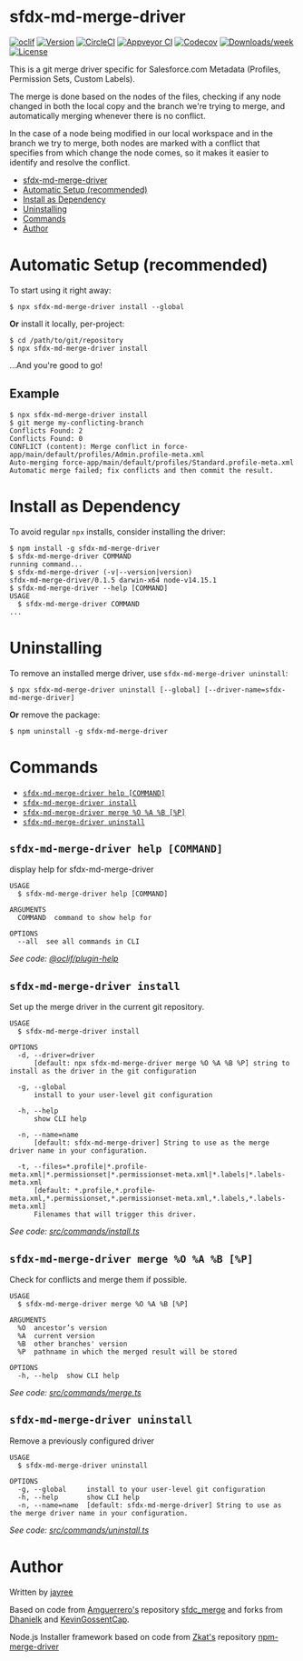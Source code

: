 # sfdx-md-merge-driver

[![oclif](https://img.shields.io/badge/cli-oclif-brightgreen.svg)](https://oclif.io)
[![Version](https://img.shields.io/npm/v/sfdx-md-merge-driver.svg)](https://npmjs.org/package/sfdx-md-merge-driver)
[![CircleCI](https://circleci.com/gh/jayree/sfdx-md-merge-driver/tree/master.svg?style=shield)](https://circleci.com/gh/jayree/sfdx-md-merge-driver/tree/master)
[![Appveyor CI](https://ci.appveyor.com/api/projects/status/github/jayree/sfdx-md-merge-driver?branch=master&svg=true)](https://ci.appveyor.com/project/jayree/sfdx-md-merge-driver/branch/master)
[![Codecov](https://codecov.io/gh/jayree/sfdx-md-merge-driver/branch/master/graph/badge.svg)](https://codecov.io/gh/jayree/sfdx-md-merge-driver)
[![Downloads/week](https://img.shields.io/npm/dw/sfdx-md-merge-driver.svg)](https://npmjs.org/package/sfdx-md-merge-driver)
[![License](https://img.shields.io/npm/l/sfdx-md-merge-driver.svg)](https://github.com/jayree/sfdx-md-merge-driver/blob/master/package.json)

This is a git merge driver specific for Salesforce.com Metadata (Profiles, Permission Sets, Custom Labels).

The merge is done based on the nodes of the files, checking if any node changed in both the local copy and the branch we're trying to merge, and automatically merging whenever there is no conflict.

In the case of a node being modified in our local workspace and in the branch we try to merge, both nodes are marked with a conflict that specifies from which change the node comes, so it makes it easier to identify and resolve the conflict.

<!-- toc -->
* [sfdx-md-merge-driver](#sfdx-md-merge-driver)
* [Automatic Setup (recommended)](#automatic-setup-recommended)
* [Install as Dependency](#install-as-dependency)
* [Uninstalling](#uninstalling)
* [Commands](#commands)
* [Author](#author)
<!-- tocstop -->

# Automatic Setup (recommended)

To start using it right away:

```
$ npx sfdx-md-merge-driver install --global
```

**Or** install it locally, per-project:

```
$ cd /path/to/git/repository
$ npx sfdx-md-merge-driver install
```

...And you're good to go!

## Example

```
$ npx sfdx-md-merge-driver install
$ git merge my-conflicting-branch
Conflicts Found: 2
Conflicts Found: 0
CONFLICT (content): Merge conflict in force-app/main/default/profiles/Admin.profile-meta.xml
Auto-merging force-app/main/default/profiles/Standard.profile-meta.xml
Automatic merge failed; fix conflicts and then commit the result.
```

# Install as Dependency

To avoid regular `npx` installs, consider installing the driver:

<!-- usage -->
```sh-session
$ npm install -g sfdx-md-merge-driver
$ sfdx-md-merge-driver COMMAND
running command...
$ sfdx-md-merge-driver (-v|--version|version)
sfdx-md-merge-driver/0.1.5 darwin-x64 node-v14.15.1
$ sfdx-md-merge-driver --help [COMMAND]
USAGE
  $ sfdx-md-merge-driver COMMAND
...
```
<!-- usagestop -->

# Uninstalling

To remove an installed merge driver, use `sfdx-md-merge-driver uninstall`:

```
$ npx sfdx-md-merge-driver uninstall [--global] [--driver-name=sfdx-md-merge-driver]
```

**Or** remove the package:

```
$ npm uninstall -g sfdx-md-merge-driver
```

# Commands

<!-- commands -->
* [`sfdx-md-merge-driver help [COMMAND]`](#sfdx-md-merge-driver-help-command)
* [`sfdx-md-merge-driver install`](#sfdx-md-merge-driver-install)
* [`sfdx-md-merge-driver merge %O %A %B [%P]`](#sfdx-md-merge-driver-merge-o-a-b-p)
* [`sfdx-md-merge-driver uninstall`](#sfdx-md-merge-driver-uninstall)

## `sfdx-md-merge-driver help [COMMAND]`

display help for sfdx-md-merge-driver

```
USAGE
  $ sfdx-md-merge-driver help [COMMAND]

ARGUMENTS
  COMMAND  command to show help for

OPTIONS
  --all  see all commands in CLI
```

_See code: [@oclif/plugin-help](https://github.com/oclif/plugin-help/blob/v3.2.1/src/commands/help.ts)_

## `sfdx-md-merge-driver install`

Set up the merge driver in the current git repository.

```
USAGE
  $ sfdx-md-merge-driver install

OPTIONS
  -d, --driver=driver
      [default: npx sfdx-md-merge-driver merge %O %A %B %P] string to install as the driver in the git configuration

  -g, --global
      install to your user-level git configuration

  -h, --help
      show CLI help

  -n, --name=name
      [default: sfdx-md-merge-driver] String to use as the merge driver name in your configuration.

  -t, --files=*.profile|*.profile-meta.xml|*.permissionset|*.permissionset-meta.xml|*.labels|*.labels-meta.xml
      [default: *.profile,*.profile-meta.xml,*.permissionset,*.permissionset-meta.xml,*.labels,*.labels-meta.xml] 
      Filenames that will trigger this driver.
```

_See code: [src/commands/install.ts](https://github.com/jayree/sfdx-md-merge-driver/blob/v0.1.5/src/commands/install.ts)_

## `sfdx-md-merge-driver merge %O %A %B [%P]`

Check for conflicts and merge them if possible.

```
USAGE
  $ sfdx-md-merge-driver merge %O %A %B [%P]

ARGUMENTS
  %O  ancestor’s version
  %A  current version
  %B  other branches' version
  %P  pathname in which the merged result will be stored

OPTIONS
  -h, --help  show CLI help
```

_See code: [src/commands/merge.ts](https://github.com/jayree/sfdx-md-merge-driver/blob/v0.1.5/src/commands/merge.ts)_

## `sfdx-md-merge-driver uninstall`

Remove a previously configured driver

```
USAGE
  $ sfdx-md-merge-driver uninstall

OPTIONS
  -g, --global     install to your user-level git configuration
  -h, --help       show CLI help
  -n, --name=name  [default: sfdx-md-merge-driver] String to use as the merge driver name in your configuration.
```

_See code: [src/commands/uninstall.ts](https://github.com/jayree/sfdx-md-merge-driver/blob/v0.1.5/src/commands/uninstall.ts)_
<!-- commandsstop -->

# Author

Written by [jayree](https://github.com/jayree)

Based on code from [Amguerrero's](https://github.com/amguerrero) repository [sfdc_merge](https://github.com/amguerrero/sfdc_merge) and forks from [Dhanielk](https://github.com/Dhanielk/sfdc_merge) and [KevinGossentCap](https://github.com/KevinGossentCap/sfdc_merge).

Node.js Installer framework based on code from [Zkat's](https://github.com/zkat) repository [npm-merge-driver](https://github.com/npm/npm-merge-driver)
